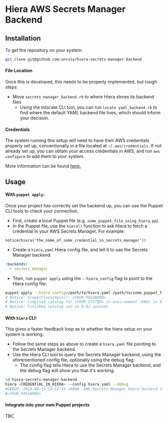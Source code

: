 # Hiera AWS Secrets Manager Backend

## Installation
To get the repository on your system:
```bash
git clone git@github.com:unruly/hiera-secrets-manager-backend
```

#### File Location

Once this is developed, this needs to be properly implemented, but rough steps: 

- Move `secrets_manager_backend.rb` to where Hiera stores its backend files
    - Using the mlocate CLI tool, you can run `locate yaml_backend.rb` to find where the default YAML backend file lives, which should inform your decision.

#### Credentials
The system running this setup will need to have their AWS credentials properly set up, conventionally in a file located at `~/.aws/credentials`. If not already set up, you can obtain your access credentials in AWS, and run `aws configure` to add them to your system.

More information can be found [here.](https://docs.aws.amazon.com/cli/latest/userguide/cli-chap-getting-started.html)


## Usage

#### With `puppet apply`:

Once your project has correctly set the backend up, you can use the Puppet CLI tools to check your connection.
<br/>
- First, create a local Puppet file (e.g. `some_puppet_file_using_hiera.pp`).
- In the Puppet file, use the `hiera()` function to ask Hiera to fetch a credential in your AWS Secrets Manager. For example:
```puppet
notice(hiera('the_name_of_some_credential_in_secrets_manager'))
```
- Create a `hiera.yaml` Hiera config file, and tell it to use the Secrets Manager backend:
```yaml
:backends:
  - secrets_manager
```
- Then, run `puppet apply` using the `--hiera_config` flag to point to the Hiera config file:
 ```bash
 puppet apply --hiera_config=/path/to/hiera.yaml /path/to/some_puppet_file_using_hiera.pp
# Notice: Scope(Class[main]): <YOUR_PASSWORD>
# Notice: Compiled catalog for <YOUR_SYSTEM> in environment <ENV> in 0.40 seconds
# Notice: Finished catalog run in 0.02 seconds
 ```
 
#### With `hiera` CLI:
This gives a faster feedback loop as to whether the hiera setup on your system is working.

- Follow the same steps as above to create a `hiera.yaml` file pointing to the Secrets Manager backend.
- Use the Hiera CLI tool to query the Secrets Manager backend, using the aforementioned config file, optionally using the debug flag:
    - The config flag tells Hiera to use the Secrets Manager backend, and the debug flag will show you that it's working.
```bash
cd hiera-secrets-manager-backend
hiera <CREDENTIAL_IN_HIERA> --config hiera.yaml --debug
#DEBUG: 2018-08-15 15:52:34 +0000: AWS Secrets Manager Hiera backend starting
#<YOUR_PASSWORD>
```

#### Integrate into your own Puppet projects
TBC
